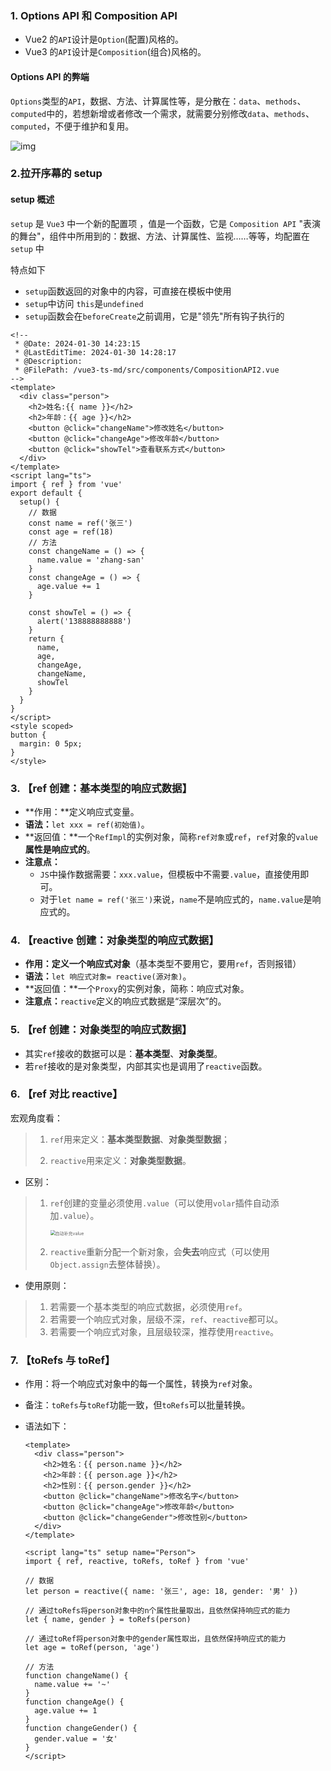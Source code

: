 ### 1. Options API 和 Composition API

- Vue2 的`API`设计是`Option`(配置)风格的。
- Vue3 的`API`设计是`Composition`(组合)风格的。

#### Options API 的弊端

`Options`类型的`API`，数据、方法、计算属性等，是分散在：`data`、`methods`、`computed`中的，若想新增或者修改一个需求，就需要分别修改`data`、`methods`、`computed`，不便于维护和复用。

![img](https://raw.githubusercontent.com/xuchp/typora-pics/main/images/27764adda45a5aa388cb8f55affa3178831-20240130114549239.gif)

### 2.拉开序幕的 setup

#### setup 概述

`setup` 是 `Vue3` 中一个新的配置项 ，值是一个函数，它是 `Composition API` "表演的舞台"，组件中所用到的：数据、方法、计算属性、监视……等等，均配置在 `setup` 中

特点如下

- `setup`函数返回的对象中的内容，可直接在模板中使用
- `setup`中访问 `this`是`undefined`
- `setup`函数会在`beforeCreate`之前调用，它是"领先"所有钩子执行的

```vue
<!--
 * @Date: 2024-01-30 14:23:15
 * @LastEditTime: 2024-01-30 14:28:17
 * @Description: 
 * @FilePath: /vue3-ts-md/src/components/CompositionAPI2.vue
-->
<template>
  <div class="person">
    <h2>姓名:{{ name }}</h2>
    <h2>年龄：{{ age }}</h2>
    <button @click="changeName">修改姓名</button>
    <button @click="changeAge">修改年龄</button>
    <button @click="showTel">查看联系方式</button>
  </div>
</template>
<script lang="ts">
import { ref } from 'vue'
export default {
  setup() {
    // 数据
    const name = ref('张三')
    const age = ref(18)
    // 方法
    const changeName = () => {
      name.value = 'zhang-san'
    }
    const changeAge = () => {
      age.value += 1
    }

    const showTel = () => {
      alert('138888888888')
    }
    return {
      name,
      age,
      changeAge,
      changeName,
      showTel
    }
  }
}
</script>
<style scoped>
button {
  margin: 0 5px;
}
</style>
```

### 3. 【ref 创建：基本类型的响应式数据】

- **作用：**定义响应式变量。
- **语法：**`let xxx = ref(初始值)`。
- **返回值：**一个`RefImpl`的实例对象，简称`ref对象`或`ref`，`ref`对象的`value`**属性是响应式的**。
- **注意点：**
  - `JS`中操作数据需要：`xxx.value`，但模板中不需要`.value`，直接使用即可。
  - 对于`let name = ref('张三')`来说，`name`不是响应式的，`name.value`是响应式的。

### 4. 【reactive 创建：对象类型的响应式数据】

- **作用：**定义一个**响应式对象**（基本类型不要用它，要用`ref`，否则报错）
- **语法：**`let 响应式对象= reactive(源对象)`。
- **返回值：**一个`Proxy`的实例对象，简称：响应式对象。
- **注意点：**`reactive`定义的响应式数据是“深层次”的。

### 5. 【ref 创建：对象类型的响应式数据】

- 其实`ref`接收的数据可以是：**基本类型**、**对象类型**。
- 若`ref`接收的是对象类型，内部其实也是调用了`reactive`函数。

### 6. 【ref 对比 reactive】

宏观角度看：

> 1. `ref`用来定义：**基本类型数据**、**对象类型数据**；
>
> 2. `reactive`用来定义：**对象类型数据**。

- 区别：

> 1. `ref`创建的变量必须使用`.value`（可以使用`volar`插件自动添加`.value`）。
>
>    <img src="https://raw.githubusercontent.com/xuchp/typora-pics/main/images/%E8%87%AA%E5%8A%A8%E8%A1%A5%E5%85%85value.png" alt="自动补充value" style="zoom:50%;" />
>
> 2. `reactive`重新分配一个新对象，会**失去**响应式（可以使用`Object.assign`去整体替换）。

- 使用原则：

> 1. 若需要一个基本类型的响应式数据，必须使用`ref`。
> 2. 若需要一个响应式对象，层级不深，`ref`、`reactive`都可以。
> 3. 若需要一个响应式对象，且层级较深，推荐使用`reactive`。

### 7. 【toRefs 与 toRef】

- 作用：将一个响应式对象中的每一个属性，转换为`ref`对象。

- 备注：`toRefs`与`toRef`功能一致，但`toRefs`可以批量转换。

- 语法如下：

  ```vue
  <template>
    <div class="person">
      <h2>姓名：{{ person.name }}</h2>
      <h2>年龄：{{ person.age }}</h2>
      <h2>性别：{{ person.gender }}</h2>
      <button @click="changeName">修改名字</button>
      <button @click="changeAge">修改年龄</button>
      <button @click="changeGender">修改性别</button>
    </div>
  </template>

  <script lang="ts" setup name="Person">
  import { ref, reactive, toRefs, toRef } from 'vue'

  // 数据
  let person = reactive({ name: '张三', age: 18, gender: '男' })

  // 通过toRefs将person对象中的n个属性批量取出，且依然保持响应式的能力
  let { name, gender } = toRefs(person)

  // 通过toRef将person对象中的gender属性取出，且依然保持响应式的能力
  let age = toRef(person, 'age')

  // 方法
  function changeName() {
    name.value += '~'
  }
  function changeAge() {
    age.value += 1
  }
  function changeGender() {
    gender.value = '女'
  }
  </script>
  ```
